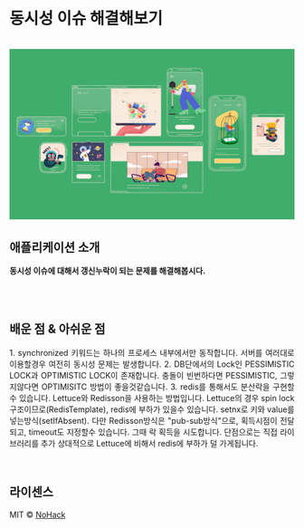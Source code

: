 # 동시성 이슈 해결해보기

<p align="center">
  <br>
  <img src="./images/common/logo-sample.jpeg">
  <br>
</p>

## 애플리케이션 소개

<p align="justify">
  <strong>동시성 이슈에 대해서 갱신누락이 되는 문제를 해결해봅시다.</strong>
</p>
<br>
<br>

## 배운 점 & 아쉬운 점

<p align="justify">
   1. synchronized 키워드는 하나의 프로세스 내부에서만 동작합니다. 서버를 여러대로 이용할경우 여전히 동시성 문제는 발생합니다.
   2. DB단에서의 Lock인 PESSIMISTIC LOCK과 OPTIMISTIC LOCK이 존재합니다. 충돌이 빈번하다면 PESSIMISTIC, 그렇지않다면 OPTIMISITC 방법이 좋을것같습니다.
   3. redis를 통해서도 분산락을 구현할수 있습니다. Lettuce와 Redisson을 사용하는 방법입니다.
      Lettuce의 경우 spin lock구조이므로(RedisTemplate), redis에 부하가 있을수 있습니다. setnx로 키와 value를 넣는방식(setIfAbsent).
      다만 Redisson방식은 "pub-sub방식"으로, 획득시점이 전달되고, timeout도 지정할수 있습니다. 그때 락 획득을 시도합니다. 단점으로는 직접 라이브러리를 추가 
      상대적으로 Lettuce에 비해서 redis에 부하가 덜 가게됩니다.
</p>

<br>

## 라이센스

MIT &copy; [NoHack](mailto:lbjp114@gmail.com)

<!-- Stack Icon Refernces -->
